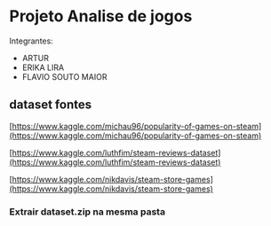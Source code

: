 # Projeto Analise de jogos

Integrantes: 
- ARTUR
- ERIKA LIRA
- FLAVIO SOUTO MAIOR

## dataset fontes
[https://www.kaggle.com/michau96/popularity-of-games-on-steam](https://www.kaggle.com/michau96/popularity-of-games-on-steam)

[https://www.kaggle.com/luthfim/steam-reviews-dataset](https://www.kaggle.com/luthfim/steam-reviews-dataset)

[https://www.kaggle.com/nikdavis/steam-store-games](https://www.kaggle.com/nikdavis/steam-store-games)

### Extrair dataset.zip na mesma pasta

